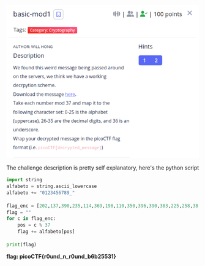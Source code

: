 <img src="img/challenge.png">

The challenge description is pretty self explanatory, here's the python script

```python
import string
alfabeto = string.ascii_lowercase
alfabeto += "0123456789_"

flag_enc = [202,137,390,235,114,369,198,110,350,396,390,383,225,258,38,291,75,324,401,142,288,397]
flag = ""
for c in flag_enc:
    pos = c % 37
    flag += alfabeto[pos]

print(flag)
```
**flag: picoCTF{r0und_n_r0und_b6b25531}**
